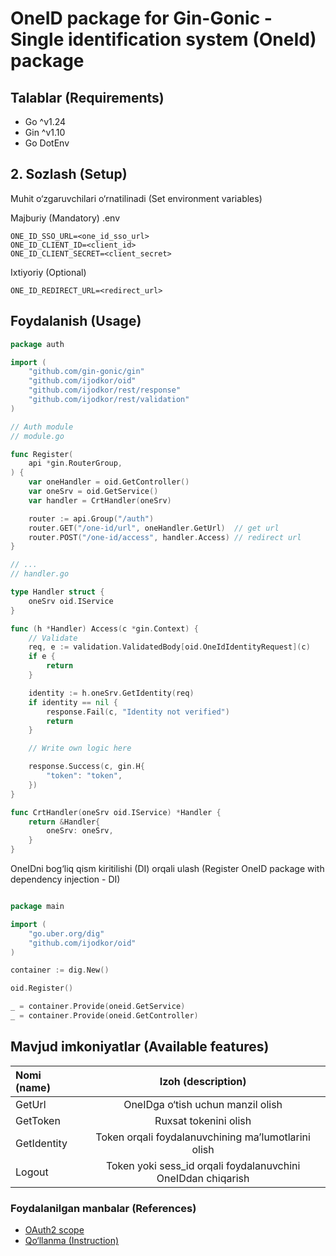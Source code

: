 # OneID package for Gin-Gonic - Single identification system (OneId) package

## Talablar (Requirements)

- Go ^v1.24
- Gin ^v1.10
- Go DotEnv

## 2. Sozlash (Setup)

Muhit o&#8216;zgaruvchilari o&#8216;rnatilinadi (Set environment variables)

Majburiy (Mandatory) .env

```dotenv
ONE_ID_SSO_URL=<one_id_sso_url>
ONE_ID_CLIENT_ID=<client_id>
ONE_ID_CLIENT_SECRET=<client_secret>
```

Ixtiyoriy (Optional)

```dotenv
ONE_ID_REDIRECT_URL=<redirect_url>
```

## Foydalanish (Usage)

```go
package auth

import (
	"github.com/gin-gonic/gin"
	"github.com/ijodkor/oid"
	"github.com/ijodkor/rest/response"
	"github.com/ijodkor/rest/validation"
)

// Auth module
// module.go

func Register(
	api *gin.RouterGroup,
) {
	var oneHandler = oid.GetController()
	var oneSrv = oid.GetService()
	var handler = CrtHandler(oneSrv)

	router := api.Group("/auth")
	router.GET("/one-id/url", oneHandler.GetUrl)  // get url
	router.POST("/one-id/access", handler.Access) // redirect url
}

// ...
// handler.go

type Handler struct {
	oneSrv oid.IService
}

func (h *Handler) Access(c *gin.Context) {
	// Validate
	req, e := validation.ValidatedBody[oid.OneIdIdentityRequest](c)
	if e {
		return
	}

	identity := h.oneSrv.GetIdentity(req)
	if identity == nil {
		response.Fail(c, "Identity not verified")
		return
	}

	// Write own logic here

	response.Success(c, gin.H{
		"token": "token",
	})
}

func CrtHandler(oneSrv oid.IService) *Handler {
	return &Handler{
		oneSrv: oneSrv,
	}
}

```

OneIDni bog&#8216;liq qism kiritilishi (DI) orqali ulash (Register OneID package with dependency injection - DI)

```go

package main

import (
	"go.uber.org/dig"
	"github.com/ijodkor/oid"
)

container := dig.New()

oid.Register()

_ = container.Provide(oneid.GetService)
_ = container.Provide(oneid.GetController)

```

## Mavjud imkoniyatlar (Available features)

| Nomi (name) |                      Izoh (description)                      |
|:------------|:------------------------------------------------------------:|
| GetUrl      |           OneIDga o&#8216;tish uchun manzil olish            |
| GetToken    |                    Ruxsat tokenini olish                     |
| GetIdentity |  Token orqali foydalanuvchining ma&#8217;lumotlarini olish   |
| Logout      | Token yoki sess_id orqali foydalanuvchini OneIDdan chiqarish |

### Foydalanilgan manbalar (References)

- [OAuth2 scope](https://oauth.net/2/scope/)
- [Qo&#8216;llanma (Instruction)](https://id.egov.uz/uz/help)
